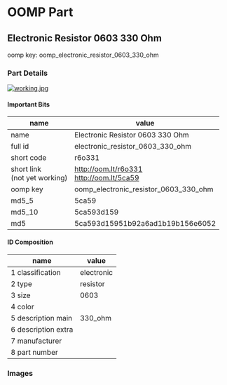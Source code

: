 # OOMP Part  
## Electronic Resistor 0603 330 Ohm  
  
oomp key: oomp_electronic_resistor_0603_330_ohm  
  
### Part Details  
  
[![working.jpg](working_600.jpg)](working.jpg)  
  
#### Important Bits  
| name | value | 
| --- | --- | 
| name | Electronic Resistor 0603 330 Ohm | 
| full id | electronic_resistor_0603_330_ohm | 
| short code | r6o331 | 
| short link<br>(not yet working) | http://oom.lt/r6o331<br>http://oom.lt/5ca59 | 
| oomp key | oomp_electronic_resistor_0603_330_ohm | 
| md5_5 | 5ca59 | 
| md5_10 | 5ca593d159 | 
| md5 | 5ca593d15951b92a6ad1b19b156e6052 | 
#### ID Composition  
| name | value | 
| --- | --- | 
| 1 classification | electronic | 
| 2 type | resistor | 
| 3 size | 0603 | 
| 4 color |  | 
| 5 description main | 330_ohm | 
| 6 description extra |  | 
| 7 manufacturer |  | 
| 8 part number |  | 
### Images  
